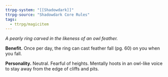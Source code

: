 ```yaml
---
ttrpg-system: "[[Shadowdark]]"
ttrpg-source: "Shadowdark Core Rules"
tags:
  - ttrpg/magicitem
---
```

*A pearly ring carved in the likeness of an owl feather.*

**Benefit.** Once per day, the ring can cast feather fall (pg. 60) on you when you fall. 

**Personality.** Neutral. Fearful of heights. Mentally hoots in an owl-like voice to stay away from the edge of cliffs and pits.
